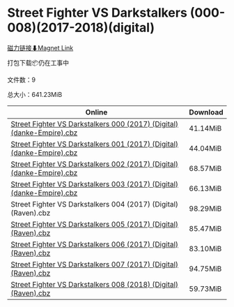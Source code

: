 # Street Fighter VS Darkstalkers (000-008)(2017-2018)(digital)

[磁力链接⬇Magnet Link](magnet:?xt=urn:btih:fb9a22c8b2dbaaa1237fa4f6d3f186eb90af24c0&dn=Street%20Fighter%20VS%20Darkstalkers%20%28000-008%29%282017-2018%29%28digital%29)

打包下载📦仍在工事中

文件数：9

总大小：641.23MiB

Online | Download
--- | ---
[Street Fighter VS Darkstalkers 000 (2017) (Digital) (danke-Empire).cbz](https://github.com/alicewish/markdown/blob/master/comic/Street-Fighter-VS-Darkstalkers-000-2017-Digital-danke-Empire-cbz.md) | 41.14MiB
[Street Fighter VS Darkstalkers 001 (2017) (Digital) (danke-Empire).cbz](https://github.com/alicewish/markdown/blob/master/comic/Street-Fighter-VS-Darkstalkers-001-2017-Digital-danke-Empire-cbz.md) | 44.04MiB
[Street Fighter VS Darkstalkers 002 (2017) (Digital) (danke-Empire).cbz](https://github.com/alicewish/markdown/blob/master/comic/Street-Fighter-VS-Darkstalkers-002-2017-Digital-danke-Empire-cbz.md) | 68.57MiB
[Street Fighter VS Darkstalkers 003 (2017) (Digital) (danke-Empire).cbz](https://github.com/alicewish/markdown/blob/master/comic/Street-Fighter-VS-Darkstalkers-003-2017-Digital-danke-Empire-cbz.md) | 66.13MiB
Street Fighter VS Darkstalkers 004 (2017) (Digital) (Raven).cbz | 98.29MiB
[Street Fighter VS Darkstalkers 005 (2017) (Digital) (Raven).cbz](https://github.com/alicewish/markdown/blob/master/comic/Street-Fighter-VS-Darkstalkers-005-2017-Digital-Raven-cbz.md) | 85.47MiB
[Street Fighter VS Darkstalkers 006 (2017) (Digital) (Raven).cbz](https://github.com/alicewish/markdown/blob/master/comic/Street-Fighter-VS-Darkstalkers-006-2017-Digital-Raven-cbz.md) | 83.10MiB
[Street Fighter VS Darkstalkers 007 (2017) (Digital) (Raven).cbz](https://github.com/alicewish/markdown/blob/master/comic/Street-Fighter-VS-Darkstalkers-007-2017-Digital-Raven-cbz.md) | 94.75MiB
[Street Fighter VS Darkstalkers 008 (2018) (Digital) (Raven).cbz](https://github.com/alicewish/markdown/blob/master/comic/Street-Fighter-VS-Darkstalkers-008-2018-Digital-Raven-cbz.md) | 59.73MiB
